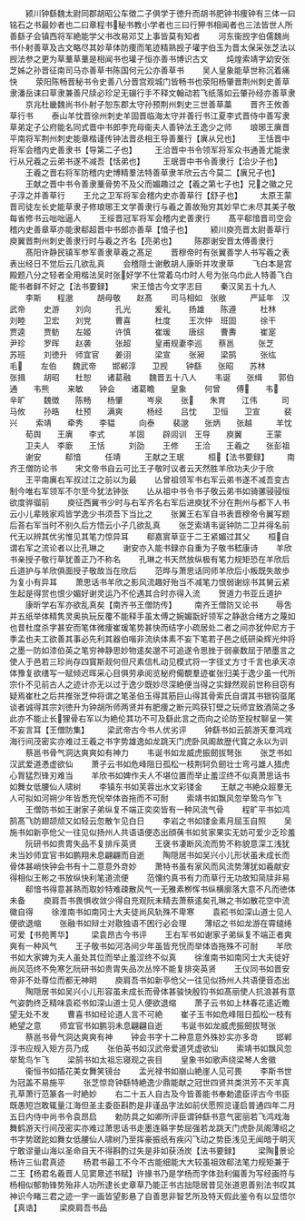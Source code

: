 <!-- { "loadSidebar": true } -->
　　颍川钟繇魏太尉同郡胡昭公车徴二子俱学于徳升而胡书肥钟书痩钟有三体一曰铭石之书最妙者也二曰章程书秘书教小学者也三曰行狎书相闻者也三法皆世人所善繇子会镇西将军絶能学父书改易邓艾上事皆莫有知者
　　河东衞觊字伯儒魏尚书仆射善草及古文略尽其妙草体防痩而笔迹精熟觊子瓘字伯玉为晋太保采张芝法以觊法参之更为草藳草藳是相闻书也瓘子恒亦善书博识古文
　　炖煌索靖字幼安张芝姊之孙晋征南司马亦善草书陈国何元公亦善草书
　　吴人皇象能草世称沉着痛快
　　荥阳陈畅晋秘书令史善八分晋宫观城门皆畅书也荥阳杨肇晋荆州刺史善草隶潘岳诔曰草隶兼善尺牍必珍足无辍行手不释文翰动若飞纸落如云肇孙经亦善草隶
　　京兆杜畿魏尚书仆射子恕东郡太守孙预荆州刺史三世善草藁
　　晋齐王攸善草行书
　　泰山羊忱晋徐州刺史羊固晋临海太守并善行书江夏李式晋侍中善写隶草弟定子公府能名同式晋中书郎李充母衞夫人善钟法王逸少之师
　　琅琊王廙晋平南将军荆州刺史能章楷谨传钟法晋丞相王导善藳行【廙从兄也】
　　王恬晋中将军会稽内史善隶书【导第二子也】
　　王洽晋中书令领军将军众书通善尤能隶行从兄羲之云弟书遂不减吾【恬弟也】
　　王珉晋中书令善隶行【洽少子也】
　　王羲之晋右将军防稽内史博精羣法特善草隶羊欣云古今莫二【廙兄子也】
　　王献之晋中书令善隶藳骨势不及父而媚趣过之【羲之第七子也】兄之徽之兄子淳之并善草行
　　王允之卫军将军会稽内史亦善草行【舒子也】
　　太原王蒙晋司徒左长史能草隶子修琅琊王文学善隶行与羲之善故殆穷其妙早亡未尽其美子敬每省修书云咄咄逼人
　　王绥晋冠军将军会稽内史善隶行
　　髙平郗愔晋司空会稽内史善章草亦能隶郗超晋中书郎亦善草【愔子也】
　　颍川庾亮晋太尉善草行庾翼晋荆州刺史善隶行时与羲之齐名【亮弟也】
　　陈郡谢安晋太傅善隶行
　　髙阳许静民镇军参军善隶草羲之髙足
　　晋穆帝时有张翼善学人书写羲之表表出经日不觉后云几欲乱真
　　会稽隠士谢敷胡人康昕并攻隶草
　　飞白本是宫殿题八分之轻者全用楷法吴时张好学不仕常着乌巾时人号为张乌巾此人特善飞白能书者鲜不好之【法书要録】
　　宋王愔古今文字志目
　　秦汉吴五十九人
　　李斯　　程邈　　　胡母敬　　赵髙
　　司马相如　张敞　　　严延年　汉武帝
　　史游　　刘向　　　孔光　　　爰礼
　　扬雄　　陈遵　　　杜林　　　刘睦
　　卫宏　　刘党　　　曹喜　　　杜度
　　王次仲　班固　　　徐干　　　贾逵
　　贾鲂　　左姬　　　许慎　　　崔瑗
　　唐综　　曹夀　　　崔寔　　　尹珍
　　罗晖　　赵袭　　　张超　　　皇甫规妻李巡　　蔡邕　　　张芝　　　苏班
　　刘徳升　师宜官　　姜诩　　　梁宣
　　张昶　　梁鹄　　　张纮　　　毛
　　左伯　　魏武帝　　邯郸淳　　卫觊
　　钟繇　　张昭　　苏林　　　张揖
　　胡昭　　杜恕　　诸葛融
　　魏晋五十八人
　　韦诞　　张缉　　郭伯通　　韦熊
　　来敏　　钟会　　诸葛瞻　　皇象
　　何曾　　傅　　韦　　　辛旷
　　魏徴　　陈畅　　杨肇　　　岑泉
　　张　　朱育　　江伟　　　司马攸
　　孙晧　　杜预　　满爽　　　杨经
　　吕忱　　卫恒　　卫宣　　　裴兴
　　索靖　　牵秀　　李韫　　　向泰
　　裴邈　　张炳　　张越　　　羊忱
　　荀舆　　王廙　　李式　　　羊固
　　辟闾训　王导　　庾翼　　　王蒙
　　卫夫人　李廞　　王恬　　　刘劭
　　王修　　王洽　　王羲之　　张彭祖
　　谢安　　　郗愔　　　任靖　　　王献之王珉　　　桓【法书要録】
　　南齐王僧防论书
　　宋文帝书自云可比王子敬时议者云天然胜羊欣功夫少于欣
　　王平南廙右军叔过江之前以为最
　　亾曾祖领军书右军云弟书遂不减吾变古制今唯右军领军不尔至今犹法钟张
　　亾从祖中书令书子敬云弟书如骑骡骎骎恒欲度骅骝前
　　庾征西翼书少时与右军齐名右军后进庾犹不分在荆州与都下人书云小儿辈贱家鸡皆学逸少书须吾下当比之
　　张翼王右军自书表晋穆帝令翼写题后荅右军当时不别久后方悟云小子几欲乱真
　　张芝索靖韦诞钟防二卫并得名前代无以辨其优劣惟见其笔力惊异耳
　　郗嘉賔草亚于二王紧媚过其父
　　桓自谓右军之流论者以比孔琳之
　　谢安亦入能书録亦自重为子敬书嵇康诗
　　羊欣书亲授子敬行草犹善正乃不称名
　　孔琳之书天然放纵极有笔力规矩恐在羊欣后丘道护与羊欣俱面授子敬故当在欣后
　　范晔与萧思话同师羊欣后小叛既失故歩为复小有异耳
　　萧思话书羊欣之影风流趣好殆当不减笔力恨弱谢综书其舅云紧生起是得赏也恨少媚好谢灵运乃不伦遇其合时亦得入流
　　贺道力书亚丘道护
　　康昕学右军亦欲乱真矣【南齐书王僧防传】
　　南齐王僧防又论书
　　辱吿并五纸举体精隽灵奥执玩反覆不能释手虽太傅之婉媚翫好领军之静逖合绪方之蔑如也昔杜度杀字甚安而笔体微痩崔瑗笔势甚快而结字小疏居处二者之间亦犹仲尼方于季孟也夫工欲善其事必先利其器伯喈非流纨体素不妄下笔若子邑之纸研染辉光仲将之墨一防如漆伯英之笔穷神静思妙物逺矣邈不可追遂令思挫于弱豪数屈于陋墨言之使人于邑若三珍尚存四寳斯觌何但尺素信札动见模式将一字径丈方寸千言也承天凉体豫复欲缮写一赋倾迟晖采心目俱劳承阅览秘府僃覩羣迹崔张归美于逸少虽一代所宗仆不见前古人之迹计亦无以过于逸少既妙尽深絶便当得之实録然观前世称目窃有疑焉崔杜之后共推张芝仲将谓之笔圣伯玉得其筋巨山得其骨索氏自谓其书银钩虿尾谈者诚得其宗刘徳升为钟胡所师两贤并有肥痩之断元鸣获钉壁之玩师宜致酒简之多此亦不能止长狸骨右军以为絶伦其功不可及繇此言之而向之论防至投杖聊呈一笑不妄言耳【王僧防集】
　　梁武帝古今书人优劣评
　　钟繇书如云鹄游天羣鸿戏海行间茂密实亦难过王羲之书字势雄逸如龙跳天门虎卧凤阁故歴代寳之永以为训
　　蔡邕书骨气洞达爽爽如有神力
　　韦诞书如龙威虎振劒拔弩张
　　张芝书如汉武爱道慿虚欲仙
　　萧子云书如危峰阻日孤松一枝荆轲负劒壮士弯弓雄人猎虎心胷猛烈锋刃难当
　　羊欣书如婢作夫人不堪位置而举止羞涩终不似真萧思话书如舞女低腰仙人啸树
　　李镇东书如芙蓉出水文彩镂金
　　王献之书絶众超羣无人可拟如河朔少年皆悉充恱举体沓拖而不可耐
　　索靖书如飘风忽举鸷鸟乍飞
　　王僧防书如王谢家子弟纵复不端正奕奕皆有一种风流气骨
　　程旷平书如鸿鹄髙飞防翅颉颃又如轻云忽散乍见白日
　　李岩之书如镂金素月屈玉自照
　　吴施书如新亭伧父一往见似扬州人共语语便态出顔蒨书如贫家果实无妨可爱少乏珍羞
　　阮研书如贵胄失品不复排斥英贤
　　王襃书凄断风流而势不称貌意深工浅犹未当妙师宜官书如鹏翔未息翩翩而自逝
　　陶隠居书如吴兴小儿形状虽未成长而骨体甚峭快钟会书有十二意意外竒妙
　　萧特书虽有家风而风流势薄犹如羲献安得相似王彬之书放纵快利笔道流便
　　范懐约真书有力而草行无功故知简牍非易
　　郗愔书得意甚熟而取妙特难疎散风气一无雅素栁恽书纵横廓落大意不凡而徳体未备
　　庾肩吾书畏惧收敛少得自充观阮未精去萧蔡逺矣孔琳之书如散花空中流徽自得
　　徐淮南书如南冈士大夫徒尚风轨殊不卑寒
　　袁崧书如深山道士见人便欲退缩
　　张融书如辩士对敭独语不困行必会理
　　薄绍之书如龙游在霄缱绻可爱【书苑菁华】
　　梁袁昂古今书评
　　王右军书如谢家子弟纵复不端正者爽爽有一种风气
　　王子敬书如河洛间少年虽皆充恱而举体沓拖殊不可耐
　　羊欣书如大家婢为夫人虽处其位而举止羞涩终不似真
　　徐淮南书如南冈士大夫徒好尚风范终不免寒乞阮研书如贵胄失品次丛悴不能复排突英贤
　　王仪同书如晋安帝非不处尊位而都无神眀
　　庾肩吾书如新亭伧父一往见似扬州人共语便音态出
　　陶隠居书如吴兴小儿形容虽未成长而骨体甚骏快殷钧书如髙丽使人抗浪甚有意气姿韵终乏精味袁崧书如深山道士见人便欲退缩
　　萧子云书如上林春花逺近瞻望无处不发
　　曹喜书如经论道人言不可絶
　　崔子玉书如危峰阻日孤松一枝有絶望之意
　　师宜官书如鹏羽未息翩翩自逝
　　韦诞书如龙威虎振劒拔弩张
　　蔡邕书骨气洞达爽爽有神
　　钟会书字十二种意意外殊妙实亦多竒
　　邯郸淳书应规入矩方员乃成
　　张伯英书如汉武帝爱道凭虚欲仙
　　索靖书如飘风忽举鸷鸟乍飞
　　梁鹄书如太祖忘寝观之丧目
　　皇象书如歌声绕梁琴人舍徽
　　衞恒书如插花美女舞笑镜台
　　孟光禄书如崩山絶崖人见可畏
　　李斯书世为冠盖不易施平
　　张芝惊竒钟繇特絶逸少鼎能献之冠世四贤共类洪芳不灭羊真孔草萧行范篆各一时絶妙
　　右二十五人自古及今皆善能书奉勅遣臣评古今书臣既愚短岂敢辄量江海但圣主委臣斟酌是非谨品字法如前伏愿照览谨启普通四年二月五日内侍中尚书令袁昂启
　　勅防具之如卿所评臣谓钟繇书意气密丽若飞鸿戏海舞鹤游天行间茂密实亦难过萧思话书走墨连緜字势屈强若龙跳天门虎卧凤阁薄绍之书字势蹉跎如舞女低腰仙人啸树乃至挥豪振纸有疾闪飞动之势臣浅见无闻暗于眀灭宁敢谬量山海以圣命自天不得斟酌过失是非如获汤炭【法书要録】
　　梁陶景论杨许三仙君真迹
　　杨君书最工不今不古能细能大大较虽祖效郗法笔力规矩兼于二王【杨君名羲晋人见窦臮述书赋】许掾书乃是学杨而字体劲利偏善为写经画符与杨相似郁勃锋势殆非人功所逮长史章草乃能正书古拙隠居昔见张道恩善别法书叹其神识今睹三君之迹一字一画皆望影悬了自善思非智艺所及特天假此鉴令有以显悟尔【真诰】
　　梁庾肩吾书品
